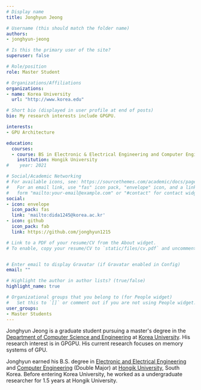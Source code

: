```yaml
---
# Display name
title: Jonghyun Jeong

# Username (this should match the folder name)
authors:
- jonghyun-jeong

# Is this the primary user of the site?
superuser: false

# Role/position
role: Master Student

# Organizations/Affiliations
organizations:
- name: Korea University
  url: "http://www.korea.edu"

# Short bio (displayed in user profile at end of posts)
bio: My research interests include GPGPU.

interests:
- GPU Architecture

education:
  courses:
  - course: BS in Electronic & Electrical Engineering and Computer Engineering (Double Major)
    institution: Hongik University
#    year: 2021

# Social/Academic Networking
# For available icons, see: https://sourcethemes.com/academic/docs/page-builder/#icons
#   For an email link, use "fas" icon pack, "envelope" icon, and a link in the
#   form "mailto:your-email@example.com" or "#contact" for contact widget.
social:
- icon: envelope
  icon_pack: fas
  link: 'mailto:dida1245@korea.ac.kr'
- icon: github
  icon_pack: fab
  link: https://github.com/jonghyun1215

# Link to a PDF of your resume/CV from the About widget.
# To enable, copy your resume/CV to `static/files/cv.pdf` and uncomment the lines below.


# Enter email to display Gravatar (if Gravatar enabled in Config)
email: ""

# Highlight the author in author lists? (true/false)
highlight_name: true

# Organizational groups that you belong to (for People widget)
#   Set this to `[]` or comment out if you are not using People widget.
user_groups:
- Master Students
---
```


Jonghyun Jeong is a graduate student pursuing a master's degree in the [Department of Computer Science and Engineering](http://cs.korea.ac.kr) at [Korea University](http://korea.edu). His research interest is in GPGPU. His current research focuses on memory systems of GPU.

Jonghyun earned his B.S. degree in [Electronic and Electrical Engineering](http://ee.hongik.ac.kr/) and [Computer Engineering](http://www.ce.hongik.ac.kr/) (Double Major) at [Hongik University](http://www.hongik.ac.kr), South Korea. Before entering Korea University, he worked as a undergraduate researcher for 1.5 years at Hongik University.
